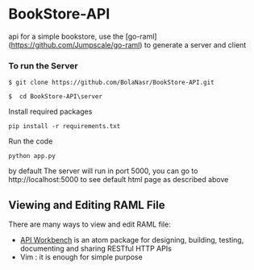 # BookStore-API
 api for a simple bookstore, use the [go-raml] (https://github.com/Jumpscale/go-raml) to generate a server and client
 
### To run the Server

`$ git clone https://github.com/BolaNasr/BookStore-API.git`

`$  cd BookStore-API\server`

Install required packages
```
pip install -r requirements.txt
```

Run the code
```
python app.py
```

by default The server will run in port 5000, you can go to http://localhost:5000 to see default html page as described above

## Viewing and Editing RAML File

There are many ways to view and edit RAML file:

- [API Workbench](http://apiworkbench.com/) is an atom package for designing, building, testing, documenting and sharing RESTful HTTP APIs
- Vim : it is enough for simple purpose
